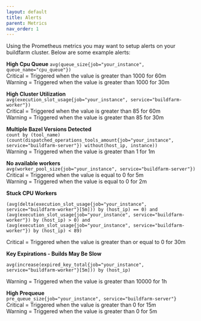 ```yaml
---
layout: default
title: Alerts
parent: Metrics
nav_order: 1
---
```


Using the Prometheus metrics you may want to setup alerts on your buildfarm cluster.  Below are some example alerts:  

**High Cpu Queue**
`avg(queue_size{job="your_instance", queue_name="cpu_queue"})`  
Critical = Triggered when the value is greater than 1000 for 60m  
Warning = Triggered when the value is greater than 1000 for 30m  

**High Cluster Utilization**  
`avg(execution_slot_usage{job="your_instance", service="buildfarm-worker"})`  
Critical = Triggered when the value is greater than 85 for 60m  
Warning = Triggered when the value is greater than 85 for 30m  

**Multiple Bazel Versions Detected**  
`count by (tool_name) (count(dispatched_operations_tools_amount{job="your_instance", service="buildfarm-server"}) without(host_ip, instance))`  
Warning = Triggered when the value is greater than 1 for 1m  

**No available workers**  
`avg(worker_pool_size{job="your_instance", service="buildfarm-server"})`  
Critical = Triggered when the value is equal to 0 for 5m  
Warning = Triggered when the value is equal to 0 for 2m  

**Stuck CPU Workers**  
```
(avg(delta(execution_slot_usage{job="your_instance", service="buildfarm-worker"}[5m])) by (host_ip) == 0) and (avg(execution_slot_usage{job="your_instance", service="buildfarm-worker"}) by (host_ip) > 0) and (avg(execution_slot_usage{job="your_instance", service="buildfarm-worker"}) by (host_ip) < 89)
```
Critical = Triggered when the value is greater than or equal to 0 for 30m  

**Key Expirations - Builds May Be Slow**  
```
avg(increase(expired_key_total{job="your_instance", service="buildfarm-worker"}[5m])) by (host_ip)
```
Warning = Triggered when the value is greater than 10000 for 1h

**High Prequeue**  
`pre_queue_size{job="your_instance", service="buildfarm-server"}`  
Critical = Triggered when the value is greater than 0 for 15m  
Warning = Triggered when the value is greater than 0 for 5m  